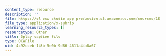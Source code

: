 ```yaml
---
content_type: resource
description: ''
file: https://ol-ocw-studio-app-production.s3.amazonaws.com/courses/15-390-new-enterprises-spring-2013/4c92cceb143b5e0b9d864611a4da8a67_Ma3ANiGPVNU.vtt
file_type: application/x-subrip
learning_resource_types: []
resourcetype: Other
title: 3play caption file
type: OCWFile
uid: 4c92cceb-143b-5e0b-9d86-4611a4da8a67
---
```

